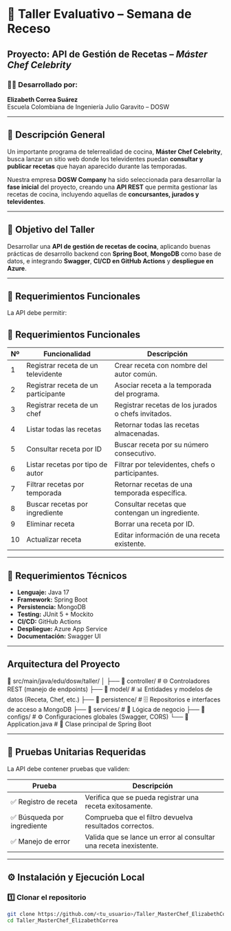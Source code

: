 # 🍳 Taller Evaluativo – Semana de Receso  
## Proyecto: API de Gestión de Recetas – *Máster Chef Celebrity*  

### 👩‍💻 Desarrollado por:
**Elizabeth Correa Suárez**  
Escuela Colombiana de Ingeniería Julio Garavito – DOSW  

---

## 📘 Descripción General  

Un importante programa de telerrealidad de cocina, **Máster Chef Celebrity**, busca lanzar un sitio web donde los televidentes puedan **consultar y publicar recetas** que hayan aparecido durante las temporadas.  

Nuestra empresa **DOSW Company** ha sido seleccionada para desarrollar la **fase inicial** del proyecto, creando una **API REST** que permita gestionar las recetas de cocina, incluyendo aquellas de **concursantes, jurados y televidentes**.  

---

## 🎯 Objetivo del Taller  

Desarrollar una **API de gestión de recetas de cocina**, aplicando buenas prácticas de desarrollo backend con **Spring Boot**, **MongoDB** como base de datos, e integrando **Swagger**, **CI/CD en GitHub Actions** y **despliegue en Azure**.  

---

## 🧩 Requerimientos Funcionales  

La API debe permitir:

## 🧩 Requerimientos Funcionales

| Nº  | Funcionalidad                        | Descripción                                              |
|-----|--------------------------------------|----------------------------------------------------------|
| 1   | Registrar receta de un televidente   | Crear receta con nombre del autor común.                 |
| 2   | Registrar receta de un participante  | Asociar receta a la temporada del programa.              |
| 3   | Registrar receta de un chef          | Registrar recetas de los jurados o chefs invitados.      |
| 4   | Listar todas las recetas             | Retornar todas las recetas almacenadas.                  |
| 5   | Consultar receta por ID              | Buscar receta por su número consecutivo.                 |
| 6   | Listar recetas por tipo de autor     | Filtrar por televidentes, chefs o participantes.         |
| 7   | Filtrar recetas por temporada        | Retornar recetas de una temporada específica.            |
| 8   | Buscar recetas por ingrediente       | Consultar recetas que contengan un ingrediente.          |
| 9   | Eliminar receta                      | Borrar una receta por ID.                                |
| 10  | Actualizar receta                    | Editar información de una receta existente.              |

---

## 🧠 Requerimientos Técnicos  

- **Lenguaje:** Java 17  
- **Framework:** Spring Boot  
- **Persistencia:** MongoDB  
- **Testing:** JUnit 5 + Mockito  
- **CI/CD:** GitHub Actions  
- **Despliegue:** Azure App Service  
- **Documentación:** Swagger UI  

---

## Arquitectura del Proyecto

📁 src/main/java/edu/dosw/taller/
│
├── 📁 controller/        # 🌐 Controladores REST (manejo de endpoints)
├── 📁 model/             # 📊 Entidades y modelos de datos (Receta, Chef, etc.)
├── 📁 persistence/       # 🗄️ Repositorios e interfaces de acceso a MongoDB
├── 📁 services/          # 🔧 Lógica de negocio
├── 📁 configs/           # ⚙️ Configuraciones globales (Swagger, CORS)
└── 📄 Application.java   # 🚀 Clase principal de Spring Boot

--- 

## 🧪 Pruebas Unitarias Requeridas  

La API debe contener pruebas que validen:

| Prueba | Descripción |
|--------|--------------|
| ✅ Registro de receta | Verifica que se pueda registrar una receta exitosamente. |
| ✅ Búsqueda por ingrediente | Comprueba que el filtro devuelva resultados correctos. |
| ✅ Manejo de error | Valida que se lance un error al consultar una receta inexistente. |

---

## ⚙️ Instalación y Ejecución Local  

### 1️⃣ Clonar el repositorio  
```bash
git clone https://github.com/<tu_usuario>/Taller_MasterChef_ElizabethCorrea.git
cd Taller_MasterChef_ElizabethCorrea
